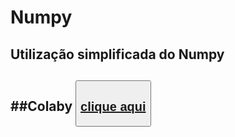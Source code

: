 # Numpy
<h2>Utilização simplificada do Numpy<h2>
  ##Colaby
<button><a href="https://colab.research.google.com/drive/1n04KYVJ8_LdxPWxzFjkgQf3UOv9qkmNA#scrollTo=VbC7jodXLHVD" target=""/><h2>clique aqui</h2></a></button>
